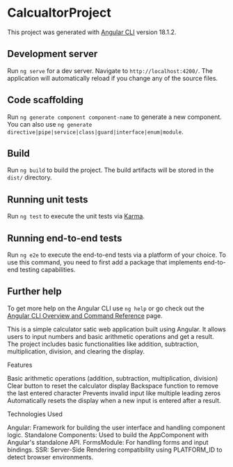 # CalcualtorProject

This project was generated with [Angular CLI](https://github.com/angular/angular-cli) version 18.1.2.

## Development server

Run `ng serve` for a dev server. Navigate to `http://localhost:4200/`. The application will automatically reload if you change any of the source files.

## Code scaffolding

Run `ng generate component component-name` to generate a new component. You can also use `ng generate directive|pipe|service|class|guard|interface|enum|module`.

## Build

Run `ng build` to build the project. The build artifacts will be stored in the `dist/` directory.

## Running unit tests

Run `ng test` to execute the unit tests via [Karma](https://karma-runner.github.io).

## Running end-to-end tests

Run `ng e2e` to execute the end-to-end tests via a platform of your choice. To use this command, you need to first add a package that implements end-to-end testing capabilities.

## Further help

To get more help on the Angular CLI use `ng help` or go check out the [Angular CLI Overview and Command Reference](https://angular.dev/tools/cli) page.









This is a simple calculator  satic web application built using Angular. It allows users to input numbers and basic arithmetic operations and get a result.
The project includes basic functionalities like addition, subtraction, multiplication, division, and clearing the display.

Features


Basic arithmetic operations (addition, subtraction, multiplication, division)
Clear button to reset the calculator display
Backspace function to remove the last entered character
Prevents invalid input like multiple leading zeros
Automatically resets the display when a new input is entered after a result.


Technologies Used


Angular: Framework for building the user interface and handling component logic.
Standalone Components: Used to build the AppComponent with Angular's standalone API.
FormsModule: For handling forms and input bindings.
SSR: Server-Side Rendering compatibility using PLATFORM_ID to detect browser environments. 
